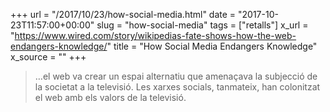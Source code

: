 +++
url = "/2017/10/23/how-social-media.html"
date = "2017-10-23T11:57:00+00:00"
slug = "how-social-media"
tags = ["retalls"]
x_url = "https://www.wired.com/story/wikipedias-fate-shows-how-the-web-endangers-knowledge/"
title = "How Social Media Endangers Knowledge"
x_source = ""
+++


> …el web va crear un espai alternatiu que amenaçava la subjecció de la societat a la televisió. Les xarxes socials, tanmateix, han colonitzat el web amb els valors de la televisió.
